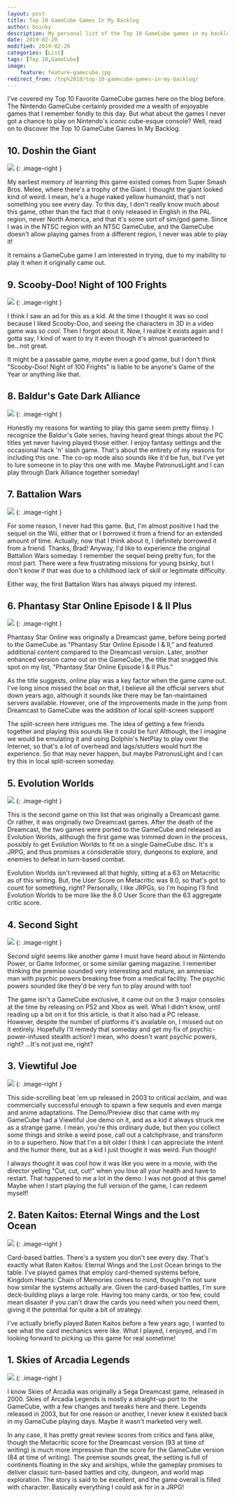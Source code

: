 ```yaml
---
layout: post
title: Top 10 GameCube Games In My Backlog
author: bsinky
description: My personal list of the Top 10 GameCube games in my backlog
date: 2019-02-20
modified: 2019-02-20
categories: [List]
tags: [Top 10,GameCube]
image:
    feature: feature-gamecube.jpg
redirect_from: /top%2010/top-10-gamecube-games-in-my-backlog/
---
```


I've covered my Top 10 Favorite GameCube games here on the blog before. The
Nintendo GameCube certainly provided me a wealth of enjoyable games that I
remember fondly to this day. But what about the games I never got a chance to
play on Nintendo's iconic cube-esque console? Well, read on to discover the Top
10 GameCube Games In My Backlog.

<!--more-->

## 10. Doshin the Giant

[![](https://i.imgur.com/ohSSGV6t.jpg)](https://i.imgur.com/ohSSGV6.jpg)
{: .image-right }

My earliest memory of learning this game existed comes from Super Smash Bros.
Melee, where there's a trophy of the Giant. I thought the giant looked kind of
weird. I mean, he's a huge naked yellow humanoid, that's not something you see
every day. To this day, I don't really know much about this game, other than the
fact that it only released in English in the PAL region, never North America,
and that it's some sort of sim/god game. Since I was in the NTSC region with
an NTSC GameCube, and the GameCube doesn't allow playing games from a different
region, I never was able to play it!

It remains a GameCube game I am interested in trying, due to my inability to
play it when it originally came out.

## 9. Scooby-Doo! Night of 100 Frights

[![](https://i.imgur.com/kFvYTT8t.png)](https://i.imgur.com/kFvYTT8.png)
{: .image-right }

I think I saw an ad for this as a kid. At the time I thought it was so cool
because I liked Scooby-Doo, and seeing the characters in 3D in a video game was
*so cool*. Then I forgot about it. Now, I realize it exists again and I gotta
say, I kind of want to try it even though it's almost guaranteed to be...not
great.

It might be a passable game, *maybe* even a *good* game, but I don't think
"Scooby-Doo! Night of 100 Frights" is liable to be anyone's Game of the Year or
anything like that.

## 8. Baldur's Gate Dark Alliance

[![](https://i.imgur.com/YKiWvVOt.jpg)](https://i.imgur.com/YKiWvVO.jpg)
{: .image-right }

Honestly my reasons for wanting to play this game seem pretty flimsy. I
recognize the Baldur's Gate series, having heard great things about the PC
titles yet never having played those either. I enjoy fantasy settings and the
occasional hack 'n' slash game. That's about the entirety of my reasons for
including this one. The co-op mode also sounds like it'd be fun, but I've yet to
lure someone in to play this one with me. Maybe PatronusLight and I can play
through Dark Alliance together someday!

## 7. Battalion Wars

[![](https://i.imgur.com/WaNYGUgt.jpg)](https://i.imgur.com/WaNYGUg.jpg)
{: .image-right }

For some reason, I never had this game. But, I'm almost positive I had the
sequel on the Wii, either that or I borrowed it from a friend for an extended
amount of time. Actually, now that I think about it, I definitely borrowed it
from a friend. Thanks, Brad! Anyway, I'd like to experience the original
Battalion Wars someday. I remember the sequel being pretty fun, for the most
part. There were a few frustrating missions for young bsinky, but I don't know
if that was due to a childhood lack of skill or legitimate difficulty.

Either way, the first Battalion Wars has always piqued my interest.

## 6. Phantasy Star Online Episode I & II Plus

[![](https://i.imgur.com/wlkzBBbt.png)](https://i.imgur.com/wlkzBBb.png)
{: .image-right }

Phantasy Star Online was originally a Dreamcast game, before being ported to the
GameCube as "Phantasy Star Online Episode I & II," and featured additional
content compared to the Dreamcast version. Later, another enhanced version came
out on the GameCube, the title that snagged this spot on my list, "Phantasy Star
Online Episode I & II Plus."

As the title suggests, online play was a key factor when the game came out. I've
long since missed the boat on that, I believe all the official servers shut down
years ago, although it sounds like there may be fan-maintained servers
available. However, one of the improvements made in the jump from Dreamcast to
GameCube was the addition of local split-screen support!

The split-screen here intrigues me. The idea of getting a few friends together
and playing this sounds like it could be fun! Although, the I imagine we would
be emulating it and using Dolphin's NetPlay to play over the Internet, so that's
a lot of overhead and lags/stutters would hurt the experience. So that may never
happen, but maybe PatronusLight and I can try this in local split-screen
someday.

## 5. Evolution Worlds

[![](https://i.imgur.com/V19RLMHt.jpg)](https://i.imgur.com/V19RLMH.jpg)
{: .image-right }

This is the second game on this list that was originally a Dreamcast game. Or
rather, it was originally *two* Dreamcast games. After the death of the
Dreamcast, the two games were ported to the GameCube and released as Evolution
Worlds, although the first game was trimmed down in the process, possibly to get
Evolution Worlds to fit on a single GameCube disc. It's a JRPG, and thus
promises a considerable story, dungeons to explore, and enemies to defeat in
turn-based combat.

Evolution Worlds isn't reviewed all that highly, sitting at a 63 on Metacritic
as of this writing. But, the User Score on Metacritic was 8.0, so that's got to
count for something, right? Personally, I like JRPGs, so I'm hoping I'll find
Evolution Worlds to be more like the 8.0 User Score than the 63 aggregate critic
score.


## 4. Second Sight

[![](https://i.imgur.com/OezsgSVt.png)](https://i.imgur.com/OezsgSV.png)
{: .image-right }

Second sight seems like another game I must have heard about in Nintendo Power,
or Game Informer, or some similar gaming magazine. I remember thinking the
premise sounded very interesting and mature, an amnesiac man with psychic powers
breaking free from a medical facility. The psychic powers sounded like they'd be
very fun to play around with too!

The game isn't a GameCube exclusive, it came out on the 3 major consoles at the
time by releasing on PS2 and Xbox as well. What I didn't know, until reading up a
bit on it for this article, is that it also had a PC release. However, despite
the number of platforms it's available on, I missed out on it entirely.
Hopefully I'll remedy that someday and get my fix of psychic-power-infused
stealth action! I mean, who doesn't want psychic powers, right? ...It's not just
me, right?

## 3. Viewtiful Joe

[![](https://i.imgur.com/3TaPAl0t.png)](https://i.imgur.com/3TaPAl0.png)
{: .image-right }

This side-scrolling beat 'em up released in 2003 to critical acclaim, and was
commercially successful enough to spawn a few sequels and even manga and anime
adaptations. The Demo/Preview disc that came with my GameCube had a Viewtiful
Joe demo on it, and as a kid it always struck me as a strange game. I mean,
you're this ordinary dude, but then you collect some things and strike a weird
pose, call out a catchphrase, and transform in to a superhero. Now that I'm a
bit older I think I can appreciate the intent and the humor there, but as a kid
I just thought it was weird. Fun though!

I always thought it was cool how it was like you were in a movie, with the
director yelling "Cut, cut, cut!" when you lose all your health and have to
restart. That happened to me a lot in the demo. I was not good at this game!
Maybe when I start playing the full version of the game, I can redeem myself!

## 2. Baten Kaitos: Eternal Wings and the Lost Ocean

[![](https://i.imgur.com/QRPrVMCt.png)](https://i.imgur.com/QRPrVMC.png)
{: .image-right }

Card-based battles. There's a system you don't see every day. That's exactly
what Baten Kaitos: Eternal Wings and the Lost Ocean brings to the table. I've
played games that employ card-themed systems before, Kingdom Hearts: Chain of
Memories comes to mind, though I'm not sure how similar the systems actually
are. Given the card-based battles, I'm sure deck-building plays a large role.
Having too many cards, or too few, could mean disaster if you can't draw the
cards you need when you need them, giving it the potential for quite a bit of
strategy.

I've actually briefly played Baten Kaitos before a few years ago, I wanted to
see what the card mechanics were like. What I played, I enjoyed, and I'm looking
forward to picking up this game for real sometime!

## 1. Skies of Arcadia Legends

[![](https://i.imgur.com/hd1zLbMt.jpg)](https://i.imgur.com/hd1zLbM.jpg)
{: .image-right }

I know Skies of Arcadia was originally a Sega Dreamcast game, released in 2000.
Skies of Arcadia Legends is mostly a straight-up port to the GameCube, with a
few changes and tweaks here and there. Legends released in 2003, but for one
reason or another, I never knew it existed back in my GameCube playing days.
Maybe it wasn't marketed very well.

In any case, it has pretty great review scores from critics and fans alike,
though the Metacritic score for the Dreamcast version (93 at time of writing) is
much more impressive than the score for the GameCube version (84 at time of
writing). The premise sounds great, the setting is full of continents floating
in the sky and airships, while the gameplay promises to deliver classic
turn-based battles and city, dungeon, and world map exploration. The story is
said to be excellent, and the game overall is filled with character. Basically
everything I could ask for in a JRPG!
